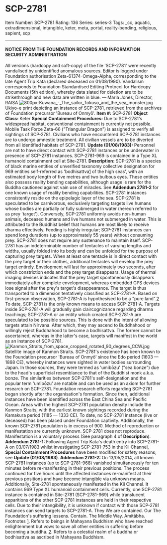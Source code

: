 # SCP-2781
Item Number: SCP-2781
Rating: 136
Series: series-3
Tags: _cc, aquatic, extradimensional, intangible, keter, meta, portal, reality-bending, religious, sapient, scp

---

#### NOTICE FROM THE FOUNDATION RECORDS AND INFORMATION SECURITY ADMINISTRATION
All versions (hardcopy and soft-copy) of the file 'SCP-2781' were recently vandalised by unidentified anomalous sources. Editor is logged under Foundation authorisation Zeta-61374-Omega-Alpha, corresponding to the late Agent Trip Kata (declared deceased on 01/08/1990). Vandalism corresponds to Foundation Standardised Editing Protocol for Hardcopy Documents (5th edition), whereby data slated for deletion are to be strikethrough and new data are written in blue.
— Maria Jones, Director, RAISA
![800px-Kuwana_-_The_sailor_Tokuso_and_the_sea_monster.jpg](https://scp-wiki.wdfiles.com/local--files/scp-2781/800px-Kuwana_-_The_sailor_Tokuso_and_the_sea_monster.jpg)
Ukiyo-e print depicting an instance of SCP-2781, retrieved from the archives of Foundation precursor 'Bureau of Onmyō'.
**Item #:** SCP-2781
**Object Class:** Keter
**Special Containment Procedures:** Due to SCP-2781's widespread habitat, conventional containment is currently not possible. Mobile Task Force Zeta-66 ("Triangular Dragon") is assigned to verify all sightings of SCP-2781. Civilians who have encountered SCP-2781 instances are to undergo amnestic treatment. All civilian vessels are to be diverted from all identified habitats of SCP-2781.
**Update (01/08/1983):** Personnel are not to have direct contact with SCP-2781 instances or be underwater in presence of SCP-2781 instances.
SCP-2781-969 is contained in a Type XL humanoid containment cell at Site-2781.
**Description:** SCP-2781 is a species of black marine entities of unverified taxonomy collective designation for 969 entities self-referred as 'bodhisattva[1](javascript:;) of the high seas', with an estimated body length of five metres and two bulbous eyes. These entities also possess reality bending capabilities, although usage is rare for the Buddha cautioned against vain use of miracles. See **Addendum 2781-2** for one known usage of reality bending capabilities. SCP-2781 instances consistently reside on the epipelagic layer of the sea.
SCP-2781 is speculated to be carnivorous, exclusively targeting targets live humans whose bodies are partially or fully submerged in water (hereon referred to as prey 'target'). Conversely, SCP-2781 uniformly avoids non-human animals, deceased humans and live humans not submerged in water. This is attributed to the Buddhist belief that humans are most likely to receive dharma effectively. Feeding is highly irregular; SCP-2781 instances can spend long durations (up to approximately 55 years) without consuming prey. SCP-2781 does not require any sustenance to maintain itself.
SCP-2781 has an indeterminable number of tentacles of varying lengths and widths, usually folded into its body and can be unfolded for the purpose of capturing prey targets. When at least one tentacle is in direct contact with the prey target or their clothes, additional tentacles will envelop the prey target entirely. Envelopment will last for approximately two seconds, after which constriction ends and the prey target disappears. Usage of thermal imaging devices indicates that the prey target spontaneously disappears immediately after complete envelopment, whereas embedded GPS devices lose signal after the prey's target's disappearance.
The target is thus transported to a dimension tentatively classified as SCP-2781-A. Based on first-person observation, SCP-2781-A is hypothesised to be a "pure land".[2](javascript:;) To date, SCP-2781 is the only known means to access SCP-2781-A. Targets inside SCP-2781-A will gradually gain claircognizance regarding dharma teachings; SCP-2781-A or an entity which created SCP-2781-A are speculated to be possible sources. This is done with the intent of allowing targets attain Nirvana. After which, they may ascend to Buddhahood or willingly reject Buddhahood to become a bodhisattva. The former cannot be ascertained, whereas in the latter's case, targets will manifest in the world as an instance of SCP-2781.
![Kanmon_Straits_from_space_cropped_rotated_90_degrees_CCW.jpg](https://scp-wiki.wdfiles.com/local--files/scp-2781/Kanmon_Straits_from_space_cropped_rotated_90_degrees_CCW.jpg)
Satellite image of Kanmon Straits.
SCP-2781's existence has been known to the Foundation precursor 'Bureau of Onmyō' since the Edo period (1603 — 1868 CE), whereby instances were sighted in water bodies surrounding Japan. In those sources, they were termed as 'umibōzu' ("sea bonze") due to the head's superficial resemblance to that of the Buddhist monk a.k.a. bonze. The similarities between SCP-2781's self-designation and the popular term 'umibōzu' are notable and can be used as an axiom for further research on SCP-2781.
Foundation research efforts regarding SCP-2781 began shortly after the organisation's formation. Since then, additional instances have been identified across the East China Sea and Pacific Ocean. Areas with the highest SCP-2781 population density include the Kanmon Straits, with the earliest known sightings recorded during the Kamakura period (1185 — 1333 CE).
To date, no SCP-2781 instance (live or deceased) has been placed under Foundation captivity. Additionally, the known SCP-2781 population is in excess of 900. Method of reproduction or manifestation are currently unknown. SCP-2781 does not reproduce. Manifestation is a voluntary process (See paragraph 4 of **Description**).
**Addendum 2781-1:** Following Agent Trip Kata's death entry into SCP-2781-A on 03/07/1983 whilst investigating SCP-2781-753 in the Kii Channel, **Special Containment Procedures** have been modified for safety reasons; see **Update (01/08/1983)**.
**Addendum 2781-2:** On 13/05/2014, all known SCP-2781 instances (up to SCP-2781-968) vanished simultaneously for ten minutes before re-manifesting in their previous positions. The process continued for five hours until the affected instances re-manifest at their previous positions and have become intangible via unknown means.
Additionally, Site-2781 spontaneously manifested in the Kii Channel. It contains 969 Type XL humanoid containment cells. Currently, one SCP-2781 instance is contained in Site-2781 (SCP-2781-969) while translucent apparitions of the other SCP-2781 instances are held in their respective cells. Due to their intangibility, it is unknown if contact with those SCP-2781 instances can send targets to SCP-2781-A.
They We are contained. Our The Foundation's suffering lessens. Contain. The Middle Way. Amitābha.
Footnotes
[1](javascript:;). Refers to beings in Mahayana Buddhism who have reached enlightenment but vows to save all other entities in suffering before becoming a buddha.
[2](javascript:;). Refers to a celestial realm of a buddha or bodhisattva as ascribed in Mahayana Buddhism.